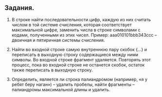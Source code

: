 ## Задания.
1.  В строке найти последовательности цифр, каждую из них считать числом в той системе счисления, которая соответствует максимальной цифре, заменить числа в строке символами с кодами, полученными из этих чисел. Пример: aaa010101bbb343ccc – двоичная и пятиричная системы счисления.  
  
7.  Найти во входной строке самую внутреннюю пару скобок {...} и переписать в выходную строку содержащиеся между ними символы. Во входной строке фрагмент удаляется. Повторять этот процесс, пока во входной строке не останется скобок, остаток также переписать в выходную строку.  
  
10.  Определить, является ли строка палиандромом (например, «я у ребят беру наган») – удалить пробелы, найти фрагменты – палиандромы максимальной длины и удалить.  
